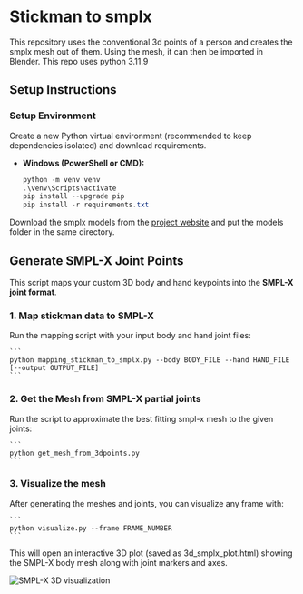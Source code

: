 # Stickman to smplx

This repository uses the conventional 3d points of a person and creates the smplx mesh out of them. Using the mesh, it can then be imported in Blender.
This repo uses python 3.11.9

## Setup Instructions

### Setup Environment
Create a new Python virtual environment (recommended to keep dependencies isolated) and download requirements.

- **Windows (PowerShell or CMD):**
  ```powershell
  python -m venv venv
  .\venv\Scripts\activate
  pip install --upgrade pip
  pip install -r requirements.txt

Download the smplx models from the [project website](https://smpl-x.is.tue.mpg.de/) and put the models folder in the same directory.

## Generate SMPL-X Joint Points

This script maps your custom 3D body and hand keypoints into the **SMPL-X joint format**.

### 1. Map stickman data to SMPL-X
Run the mapping script with your input body and hand joint files:

    ```
    python mapping_stickman_to_smplx.py --body BODY_FILE --hand HAND_FILE [--output OUTPUT_FILE]
    ```

### 2. Get the Mesh from SMPL-X partial joints
Run the script to approximate the best fitting smpl-x mesh to the given joints:

    ```
    python get_mesh_from_3dpoints.py
    ```

### 3. Visualize the mesh
After generating the meshes and joints, you can visualize any frame with:

    ```
    python visualize.py --frame FRAME_NUMBER
    ```
This will open an interactive 3D plot (saved as 3d_smplx_plot.html) showing the SMPL-X body mesh along with joint markers and axes.

![SMPL-X 3D visualization](assets/3dbody_mesh.png)
 
